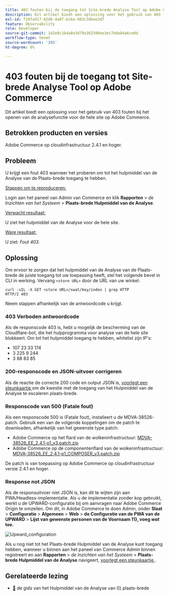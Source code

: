 ```yaml
---
title: 403 fouten bij de toegang tot Site-brede Analyse Tool op Adobe Commerce
description: Dit artikel biedt een oplossing voor het gebruik van 403 fouten bij het openen van de analysefunctie voor de hele site op Adobe Commerce.
exl-id: f24fad17-62d6-4a0f-bcba-983c3dbee3d7
feature: Observability
role: Developer
source-git-commit: 1d2e0c1b4a8e3d79a362500ee3ec7bde84a6ce0d
workflow-type: tm+mt
source-wordcount: '393'
ht-degree: 0%

---
```


# 403 fouten bij de toegang tot Site-brede Analyse Tool op Adobe Commerce

Dit artikel biedt een oplossing voor het gebruik van 403 fouten bij het openen van de analysefunctie voor de hele site op Adobe Commerce.

## Betrokken producten en versies

Adobe Commerce op cloudinfrastructuur 2.4.1 en hoger.

## Probleem

U krijgt een fout 403 wanneer het proberen om tot het hulpmiddel van de Analyse van de Plaats-brede toegang te hebben.

<u> Stappen om te reproduceren:</u>

Login aan het paneel van Admin van Commerce en klik **Rapporten** > *de Inzichten van het Systeem* > **Plaats-brede Hulpmiddel van de Analyse**.

<u> Verwacht resultaat:</u>

U ziet het hulpmiddel van de Analyse voor de hele site.

<u> Ware resultaat:</u>

U ziet: *Fout 403.*


## Oplossing

Om ervoor te zorgen dat het hulpmiddel van de Analyse van de Plaats-brede de juiste toegang tot uw toepassing heeft, stel het volgende bevel in CLI in werking. Vervang `<store URL>` door de URL van uw winkel:

```cURL
curl -sIL -X GET <store URL>/swat/key/index | grep HTTP
HTTP/2 403
```

Neem stappen afhankelijk van de antwoordcode u krijgt.

### 403 Verboden antwoordcode

Als de responscode 403 is, hebt u mogelijk de bescherming van de Cloudflare-bot, die het hulpprogramma voor analyse van de hele site blokkeert. Om tot het hulpmiddel toegang te hebben, whitelist zijn IP&#39;s:

* 107 23 33 174
* 3 225 9 244
* 3 88 83 85

### 200-responscode en JSON-uitvoer corrigeren

Als de reactie de correcte 200 code en output JSON is, [ voorlegt een steunkaartje ](/help/help-center-guide/help-center/magento-help-center-user-guide.md#submit-ticket) om de kwestie met de toegang van het Hulpmiddel van de Analyse te escaleren plaats-brede.


### Responscode van 500 (Fatale fout)

Als een responscode 500 is (Fatale fout), installeert u de MDVA-38526-patch. Gebruik een van de volgende koppelingen om de patch te downloaden, afhankelijk van het gewenste type patch:

* Adobe Commerce op het flard van de wolkeninfrastructuur: [ MDVA-38526_EE_2.4.1-p1_v3.patch.zip ](assets/MDVA-38526_EE_2.4.1-p1_v3.patch.zip)
* Adobe Commerce op de componentenflard van de wolkeninfrastructuur: [ MDVA-38526_EE_2.4.1-p1_COMPOSER_v3.patch.zip ](assets/MDVA-38526_EE_2.4.1-p1_COMPOSER_v3.patch.zip)

De patch is van toepassing op Adobe Commerce op cloudinfrastructuur versie 2.4.1 en hoger.

### Response not JSON

Als de responsuitvoer niet JSON is, kan dit te wijten zijn aan PWA/Headless-implementatie. Als u de implementatie zonder kop gebruikt, werkt u de UPWARD-configuratie bij om aanvragen naar Adobe Commerce Origin te omzeilen. Om dit, in Adobe Commerce te doen Admin, onder **Slaat** > **Configuratie** > **Algemeen** > **Web** > **de Configuratie van de PWA van de UPWARD** > **Lijst van gewenste personen van de Voornaam 11&rbrace;, voeg *wat* toe.**

![ Upward_configuration ](assets/upward_pwa.png)

Als u nog niet tot het Plaats-brede Hulpmiddel van de Analyse kunt toegang hebben, wanneer u binnen aan het paneel van Commerce Admin binnen registreert en aan **Rapporten** > *de Inzichten van het Systeem* > **Plaats-brede Hulpmiddel van de Analyse** navigeert, [ voorlegt een steunkaartje ](/help/help-center-guide/help-center/magento-help-center-user-guide.md#submit-ticket).

## Gerelateerde lezing

* [&#128279;](https://experienceleague.adobe.com/docs/commerce-operations/tools/site-wide-analysis-tool/intro.html?lang=nl-NL) de gids van het Hulpmiddel van de Analyse van 0&rbrace; plaats-brede
